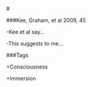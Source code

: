 \#

  

\#\#\#Kee, Graham, et al 2009, 45

  

-Kee et al say…

  

-This suggests to me…

  

\#\#\#Tags

+Consciousness

+Immersion

